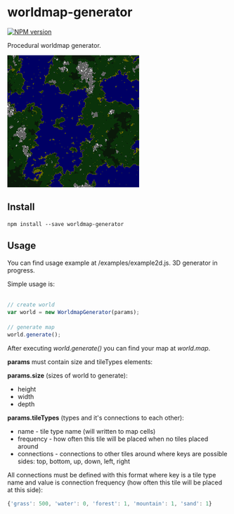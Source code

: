 # worldmap-generator

[![NPM version](https://img.shields.io/npm/v/worldmap-generator.svg)](https://www.npmjs.com/package/worldmap-generator)

Procedural worldmap generator.

![alt example](https://raw.githubusercontent.com/saveryanov/worldmap-generator/master/examples/result2d.png)

## Install

```commandline
npm install --save worldmap-generator
```

## Usage

You can find usage example at /examples/example2d.js. 3D generator in progress.

Simple usage is:

```js

// create world
var world = new WorldmapGenerator(params);

// generate map
world.generate();
```

After executing *world.generate()* you can find your map at *world.map*.

**params** must contain size and tileTypes elements:

**params.size** (sizes of world to generate):

* height
* width
* depth

**params.tileTypes** (types and it's connections to each other):

* name - tile type name (will written to map cells)
* frequency - how often this tile will be placed when no tiles placed around
* connections - connections to other tiles around where keys are possible sides: top, bottom, up, down, left, right

All connections must be defined with this format where key is a tile type name and value is connection frequency (how often this tile will be placed at this side):

```js
{'grass': 500, 'water': 0, 'forest': 1, 'mountain': 1, 'sand': 1}
```